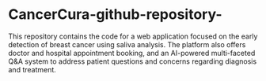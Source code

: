 # CancerCura-github-repository-
This repository contains the code for a web application focused on the early detection of breast cancer using saliva analysis. The platform also offers doctor and hospital appointment booking, and an AI-powered multi-faceted Q&amp;A system to address patient questions and concerns regarding diagnosis and treatment.
